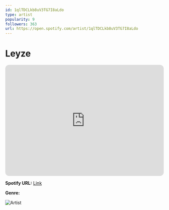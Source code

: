 ```yaml
---
id: 1qlTDCLkb8uV3TG7I8aLdo
type: artist
popularity: 9
followers: 363
url: https://open.spotify.com/artist/1qlTDCLkb8uV3TG7I8aLdo
---
```

# Leyze

<iframe style="border-radius:12px" src="https://open.spotify.com/embed/artist/1qlTDCLkb8uV3TG7I8aLdo" width="100%" height="352" frameBorder="0" allowfullscreen="" allow="autoplay; clipboard-write; encrypted-media; fullscreen; picture-in-picture" loading="lazy"></iframe>

**Spotify URL:** [Link](https://open.spotify.com/artist/1qlTDCLkb8uV3TG7I8aLdo)

**Genre:** 

![Artist](https://i.scdn.co/image/ab6761610000e5ebf478791976e2ab98d6182752)
